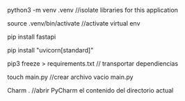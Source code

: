 python3 -m venv .venv   //isolate libraries for this application

source .venv/bin/activate  //activate virtual env

pip install fastapi

pip install "uvicorn[standard]"


pip3 freeze > requirements.txt // transportar dependiencias

touch main.py //crear archivo vacio main.py
  
Charm .   //abrir PyCharm el contenido del directorio actual
